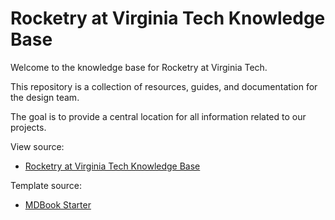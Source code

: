 # Rocketry at Virginia Tech Knowledge Base

Welcome to the knowledge base for Rocketry at Virginia Tech.

This repository is a collection of resources, guides, and documentation for the design team.

The goal is to provide a central location for all information related to our projects.

View source:
- [Rocketry at Virginia Tech Knowledge Base](https://github.com/RocketryVT/knowledge-base)

Template source:
- [MDBook Starter](https://github.com/MichaelCurrin/mdbook-quickstart)